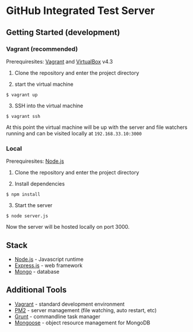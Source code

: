 # GitHub Integrated Test Server

## Getting Started (development)

### Vagrant (recommended)
Prerequiresites: [Vagrant](https://www.vagrantup.com/) and [VirtualBox](https://www.virtualbox.org/wiki/Download_Old_Builds_4_3) v4.3

1. Clone the repository and enter the project directory

2. start the virtual machine

  ```
  $ vagrant up
  ```

3. SSH into the virtual machine 

  ```
  $ vagrant ssh
  ```

At this point the virtual machine will be up with the server and file watchers running and can be visited locally at `192.168.33.10:3000`

### Local
Prerequiresites: [Node.js](https://nodejs.org)

1. Clone the repository and enter the project directory

2. Install dependencies

  ```
  $ npm install
  ```
  
3. Start the server

  ```
  $ node server.js
  ```

Now the server will be hosted locally on port 3000.

## Stack
- [Node.js](https://nodejs.org) - Javascript runtime
- [Express.js](http://expressjs.com/) - web framework
- [Mongo](https://www.mongodb.org/) - database

## Additional Tools
- [Vagrant](https://www.vagrantup.com/) - standard development environment
- [PM2](http://pm2.keymetrics.io/) - server management (file watching, auto restart, etc)
- [Grunt](http://gruntjs.com/) - commandline task manager
- [Mongoose](http://mongoosejs.com/index.html) - object resource management for MongoDB